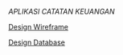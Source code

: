 *APLIKASI CATATAN KEUANGAN*

[Design Wireframe](https://www.figma.com/file/cOthGVltZou82aZGhpwNmU/Tugas-Projek-Catatan-Keuangan)

[Design Database](https://github.com/DhimasPH/catku/blob/main/CATKU_UML.pdf)
